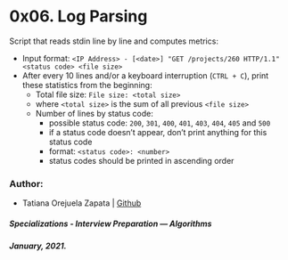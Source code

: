 # 0x06. Log Parsing

Script that reads stdin line by line and computes metrics:

* Input format: `<IP Address> - [<date>] "GET /projects/260 HTTP/1.1" <status code> <file size>`
* After every 10 lines and/or a keyboard interruption (`CTRL + C`), print these statistics from the beginning:
  * Total file size: `File size: <total size>`
  * where `<total size>` is the sum of all previous `<file size>`
  * Number of lines by status code:
      * possible status code: `200`, `301`, `400`, `401`, `403`, `404`, `405` and `500`
      * if a status code doesn’t appear, don’t print anything for this status code
      * format: `<status code>: <number>`
      * status codes should be printed in ascending order

### Author:
* Tatiana Orejuela Zapata | [Github](https://github.com/tatsOre)

##### Specializations - Interview Preparation ― Algorithms
##### January, 2021. 
